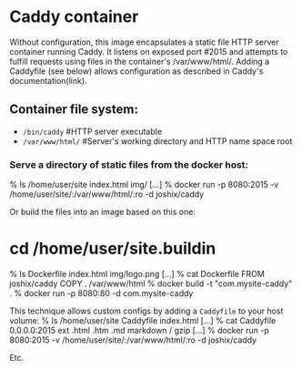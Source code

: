 # Caddy container

Without configuration, this image encapsulates a static file HTTP server container running Caddy.
It listens on exposed port #2015 and attempts to fulfill requests using files in the container's /var/www/html/.
Adding a Caddyfile (see below) allows configuration as described in Caddy's documentation(link).

## Container file system:
* `/bin/caddy` #HTTP server executable
* `/var/www/html/` #Server's working directory and HTTP name space root

### Serve a directory of static files from the docker host:
% ls /home/user/site
  index.html
  img/
  [...]
% docker run -p 8080:2015 -v /home/user/site/:/var/www/html/:ro -d joshix/caddy

Or build the files into an image based on this one:
# cd /home/user/site.buildin
% ls
  Dockerfile
  index.html
  img/logo.png
  [...]
% cat Dockerfile
  FROM joshix/caddy
  COPY . /var/www/html
% docker build -t "com.mysite-caddy" .
% docker run -p 8080:80 -d com.mysite-caddy

This technique allows custom configs by adding a `Caddyfile` to your host volume:
% ls /home/user/site
  Caddyfile
  index.html
  [...]
% cat Caddyfile
  0.0.0.0:2015
  ext .html .htm .md
  markdown /
  gzip
  [...]
% docker run -p 8080:2015 -v /home/user/site/:/var/www/html/:ro -d joshix/caddy

Etc.
